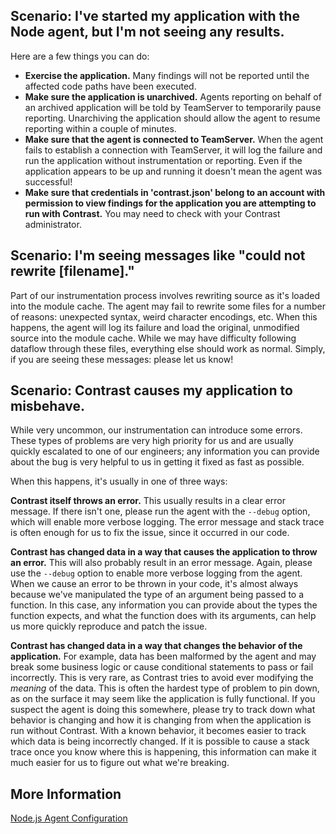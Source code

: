 <!--
title: "Node.js Agent Troubleshooting"
description: "General troubleshooting guide for the Node agent"
tags: "node troubleshooting agent general debug"
-->

## Scenario: I've started my application with the Node agent, but I'm not seeing any results.

Here are a few things you can do:
* **Exercise the application.** Many findings will not be reported until the affected code paths have been executed.
* **Make sure the application is unarchived.** Agents reporting on behalf of an archived application will be told by TeamServer to temporarily pause reporting. Unarchiving the application should allow the agent to resume reporting within a couple of minutes.
* **Make sure that the agent is connected to TeamServer.** When the agent fails to establish a connection with TeamServer, it will log the failure and run the application without instrumentation or reporting. Even if the application appears to be up and running it doesn't mean the agent was successful!
* **Make sure that credentials in 'contrast.json' belong to an account with permission to view findings for the application you are attempting to run with Contrast.** You may need to check with your Contrast administrator.

## Scenario: I'm seeing messages like "could not rewrite [filename]."

Part of our instrumentation process involves rewriting source as it's loaded into the module cache. The agent may fail to rewrite some files for a number of reasons: unexpected syntax, weird character encodings, etc. When this happens, the agent will log its failure and load the original, unmodified source into the module cache. While we may have difficulty following dataflow through these files, everything else should work as normal. Simply, if you are seeing these messages: please let us know!

## Scenario: Contrast causes my application to misbehave.

While very uncommon, our instrumentation can introduce some errors. These types of problems are very high priority for us and are usually quickly escalated to one of our engineers; any information you can provide about the bug is very helpful to us in getting it fixed as fast as possible.

When this happens, it's usually in one of three ways:

**Contrast itself throws an error.** This usually results in a clear error message. If there isn't one, please run the agent with the ```--debug``` option, which will enable more verbose logging. The error message and stack trace is often enough for us to fix the issue, since it occurred in our code.

**Contrast has changed data in a way that causes the application to throw an error.** This will also probably result in an error message. Again, please use the ```--debug``` option to enable more verbose logging from the agent. When we cause an error to be thrown in your code, it's almost always because we've manipulated the type of an argument being passed to a function. In this case, any information you can provide about the types the function expects, and what the function does with its arguments, can help us more quickly reproduce and patch the issue.

**Contrast has changed data in a way that changes the behavior of the application.** For example, data has been malformed by the agent and may break some business logic or cause conditional statements to pass or fail incorrectly. This is very rare, as Contrast tries to avoid ever modifying the *meaning* of the data. This is often the hardest type of problem to pin down, as on the surface it may seem like the application is fully functional. If you suspect the agent is doing this somewhere, please try to track down what behavior is changing and how it is changing from when the application is run without Contrast. With a known behavior, it becomes easier to track which data is being incorrectly changed. If it is possible to cause a stack trace once you know where this is happening, this information can make it much easier for us to figure out what we're breaking.

## More Information

[Node.js Agent Configuration](installation-node.html#config)
